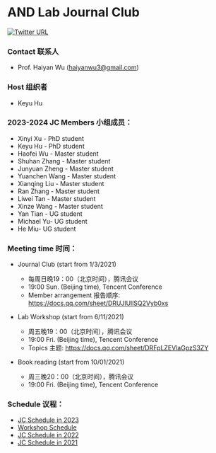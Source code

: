 # AND Lab Journal Club

[![Twitter URL](https://img.shields.io/twitter/url?label=%40ANDlab3&style=social&url=https%3A%2F%2Ftwitter.com%2Flizhn7)](https://twitter.com/ANDlab3)



### Contact 联系人

- Prof. Haiyan Wu (haiyanwu3@gmail.com)

### Host 组织者

- Keyu Hu

### 2023-2024 JC Members 小组成员：


- Xinyi Xu - PhD student
- Keyu Hu - PhD student
- Haofei Wu - Master student
- Shuhan Zhang - Master student
- Junyuan Zheng - Master student
- Yuanchen Wang - Master student
- Xianqing Liu - Master student
- Ran Zhang - Master student
- Liwei Tan - Master student
- Xinze Wang - Master student
- Yan Tian - UG student
- Michael Yu- UG student
- He Miu- UG student

### Meeting time 时间：

- Journal Club (start from 1/3/2021)
    - 每周日晚19：00（北京时间），腾讯会议
    - 19:00 Sun. (Beijing time), Tencent Conference
    - Member arrangement 报告顺序: https://docs.qq.com/sheet/DRUJlUllSQ2Vyb0xs

- Lab Workshop (start from 6/11/2021)
    - 周五晚19：00（北京时间），腾讯会议
    - 19:00 Fri. (Beijing time), Tencent Conference
    - Topics 主题: https://docs.qq.com/sheet/DRFpLZEVlaGpzS3ZY

- Book reading (start from 10/01/2021)<br>
    - 周三晚20：00（北京时间），腾讯会议<br>
    - 19:00 Fri. (Beijing time), Tencent Conference

### Schedule 议程：

- [JC Schedule in 2023](JC_2023.md)
- [Workshop Schedule](Workshop.md)
- [JC Schedule in 2022](JC_2022.md)
- [JC Schedule in 2021](JC_2021.md)
